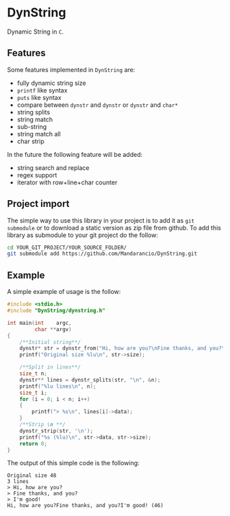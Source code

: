 # DynString
Dynamic String in `C`.

## Features

Some features implemented in `DynString` are:

  * fully dynamic string size
  * `printf` like syntax
  * `puts` like syntax
  * compare between `dynstr` and `dynstr` or `dynstr` and `char*`
  * string splits
  * string match
  * sub-string
  * string match all
  * char strip

In the  future the following feature will be added:

  * string search and replace
  * regex support
  * iterator with row+line+char counter

## Project import

The simple way to use this library in your project is to add it as `git submodule` or to download a static version as zip file from github.
To add this library as submodule to your git project do the follow:

```bash
cd YOUR_GIT_PROJECT/YOUR_SOURCE_FOLDER/
git submodule add https://github.com/Mandarancio/DynString.git
```

## Example

A simple example of usage is the follow:

```c
#include <stdio.h>
#include "DynString/dynstring.h"

int main(int    argc,
         char **argv)
{
	/**Initial string**/
	dynstr* str = dynstr_from("Hi, how are you?\nFine thanks, and you?\nI'm good!");
	printf("Original size %lu\n", str->size);

	/**Split in lines**/
	size_t n;
	dynstr** lines = dynstr_splits(str, "\n", &n);
	printf("%lu lines\n", n);
	size_t i;
	for (i = 0; i < n; i++)
	{
    	printf("> %s\n", lines[i]->data);
	}
	/**Strip \n **/
	dynstr_strip(str, '\n');
	printf("%s (%lu)\n", str->data, str->size);
	return 0;
}
```

The output of this simple code is the following:

```
Original size 48
3 lines
> Hi, how are you?
> Fine thanks, and you?
> I'm good!
Hi, how are you?Fine thanks, and you?I'm good! (46)

```
